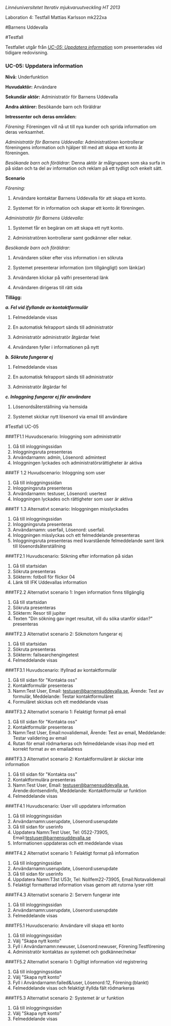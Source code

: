*Linnéuniversitetet*
*Iterativ mjukvaruutveckling*
*HT 2013*

Laboration 4: Testfall
Mattias Karlsson
mk222xa

#Barnens Uddevalla

#Testfall

Testfallet utgår från [*UC-05: Uppdatera information*](https://github.com/mk222xa/Uppgift-234/blob/master/Krav.md#information) som presenterades vid tidigare redovisning.

### UC-05: Uppdatera information <a name="information"></a>

**Nivå:** Underfunktion

**Huvudaktör:** Användare

**Sekundär aktör:** Administratör för Barnens Uddevalla

**Andra aktörer:** Besökande barn och föräldrar 

**Intressenter och deras områden:**

_Förening:_
Föreningen vill nå ut till nya kunder och sprida information om deras verksamhet.

_Administratör för Barnens Uddevalla:_
Administratören kontrollerar föreningens information och hjälper till med att skapa ett konto åt föreningen.

_Besökande barn och föräldrar:_
Denna aktör är målgruppen som ska surfa in på sidan och ta del av information och reklam på ett tydligt och enkelt sätt.

**Scenario**

 _Förening:_

1. Användare kontaktar Barnens Uddevalla för att skapa ett konto.

2. Systemet för in information och skapar ett konto åt föreningen.

_Administratör för Barnens Uddevalla:_

1. Systemet får en begäran om att skapa ett nytt konto.

2. Administratören kontrollerar samt godkänner eller nekar.

_Besökande barn och föräldrar:_

1. Användaren söker efter viss information i en sökruta

2. Systemet presenterar information (om tillgängligt) som länk(ar)

3. Användaren klickar på valfri presenterad länk

4. Användaren dirigeras till rätt sida

**Tillägg:**

***a. Fel vid ifyllande av kontaktformulär***

1. Felmeddelande visas

2. En automatisk felrapport sänds till administratör

3. Administratör administratör åtgärdar felet

4. Användaren fyller i informationen på nytt

***b. Sökruta fungerar ej***

1. Felmeddelande visas

2. En automatisk felrapport sänds till administratör

3. Administratör åtgärdar fel

***c. Inloggning fungerar ej för användare***

1. Lösenordsåterställning via hemsida

2. Systemet skickar nytt lösenord via email till användare

#Testfall UC-05

###TF1.1 Huvudscenario: Inloggning som administratör
1. Gå till inloggningssidan
2. Inloggningsruta presenteras
3. Användarnamn: admin, Lösenord: admintest
4. Inloggningen lyckades och administratörsrättigheter är aktiva

###TF 1.2 Huvudscenario: Inloggning som user
1. Gå till inloggningssidan
2. Inloggningsruta presenteras
3. Användarnamn: testuser, Lösenord: usertest
4. Inloggningen lyckades och rättigheter som user är aktiva

###TF 1.3 Alternativt scenario: Inloggningen misslyckades
1. Gå till inloggningssidan
2. Inloggningsruta presenteras
3. Användarnamn: userfail, Lösenord: userfail.
4. Inloggningen misslyckas och ett felmeddelande presenteras
5. Inloggningsruta presenteras med kvarstående felmeddelande samt länk till lösenordsåterställning

###TF2.1 Huvudscenario: Sökning efter information på sidan
1. Gå till startsidan
2. Sökruta presenteras
3. Sökterm: fotboll för flickor 04
4. Länk till IFK Uddevallas information

###TF2.2 Alternativt scenario 1: Ingen information finns tillgänglig
1. Gå till startsidan
2. Sökruta presenteras
3. Sökterm: Resor till jupiter
4. Texten "Din sökning gav inget resultat, vill du söka utanför sidan?" presenteras

###TF2.3 Alternativt scenario 2: Sökmotorn fungerar ej
1. Gå till startsidan
2. Sökruta presenteras
3. Sökterm: failsearchengingetest
4. Felmeddelande visas

###TF3.1 Huvudscenario: Ifyllnad av kontaktformulär
1. Gå till sidan för "Kontakta oss"
2. Kontaktformulär presenteras
3. Namn:Test User, Email: testuser@barnensuddevalla.se, Ärende: Test av formulär, Meddelande: Testar kontaktformuläret
4. Formuläret skickas och ett meddelande visas

###TF3.2 Alternativt scenario 1: Felaktigt format på email
1. Gå till sidan för "Kontakta oss"
2. Kontaktformulär presenteras
3. Namn:Test User, Email:novalidemail, Ärende: Test av email, Meddelande: Testar validering av email
4. Rutan för email rödmarkeras och felmeddelande visas ihop med ett korrekt format av en emailadress

###TF3.3 Alternativt scenario 2: Kontaktformuläret är skickar inte information
1. Gå till sidan för "Kontakta oss"
2. Kontaktformulära presenteras
3. Namn:Test User, Email: testuser@barnensuddevalla.se, Ärende:dontsendinfo, Meddelande: Kontaktformulär ur funktion
4. Felmeddelande visas

###TF4.1 Huvudscenario: User vill uppdatera information
1. Gå till inloggningssidan
2. Användarnamn:userupdate, Lösenord:userupdate
3. Gå till sidan för userinfo
4. Uppdatera Namn:Test User, Tel: 0522-73905, Email:testuser@barnensuddevalla.se
5. Informationen uppdateras och ett meddelande visas

###TF4.2 Alternativt scenario 1: Felaktigt format på information
1. Gå till inloggningssidan
2. Användarnamn:userupdate, Lösenord:userupdate
3. Gå till sidan för userinfo
4. Uppdatera Namn:T3st U53r, Tel: Nollfem22-73905, Email:Notavalidemail
5. Felaktigt formatterad information visas genom att rutorna lyser rött

###TF4.3 Alternativt scenario 2: Servern fungerar inte
1. Gå till inloggningssidan
2. Användarnamn:userupdate, Lösenord:userupdate
3. Felmeddelande visas

###TF5.1 Huvudscenario: Användare vill skapa ett konto
1. Gå till inloggningssidan
2. Välj "Skapa nytt konto"
3. Fyll i Användarnamn:newuser, Lösenord:newuser, Förening:Testförening
4. Administratör kontaktas av systemet och godkänner/nekar

###TF5.2 Alternativt scenario 1: Ogiltigt information vid registrering
1. Gå till inloggningssidan
2. Välj "Skapa nytt konto"
3. Fyll i Användarnamn:failed&/user, Lösenord:12, Förening:(blankt)
4. Felmeddelande visas och felaktigt ifyllda fält rödmarkeras

###TF5.3 Alternativt scenario 2: Systemet är ur funktion
1. Gå till inloggningssidan
2. Välj "Skapa nytt konto"
4. Felmeddelande visas 